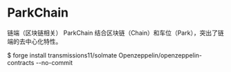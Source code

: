 # ParkChain
链端（区块链相关） ParkChain 结合区块链（Chain）和车位（Park），突出了链端的去中心化特性。

$ forge install transmissions11/solmate Openzeppelin/openzeppelin-contracts --no-commit